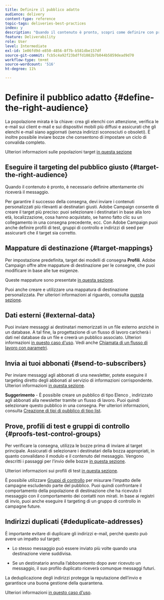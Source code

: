 ```yaml
---
title: Definire il pubblico adatto
audience: delivery
content-type: reference
topic-tags: deliveries-best-practices
index: y
description: "Quando il contenuto è pronto, scopri come definire con precisione chi riceverà il messaggio."
feature: Deliverability
role: User
level: Intermediate
exl-id: 1e06fd9d-e850-4856-8f7b-b581dbe157df
source-git-commit: fcb5c4a92f23bdffd1082b7b044b5859dead9d70
workflow-type: tm+mt
source-wordcount: '516'
ht-degree: 11%

---
```


# Definire il pubblico adatto {#define-the-right-audience}

La popolazione mirata è la chiave: crea gli elenchi con attenzione, verifica le e-mail sui client e-mail e sui dispositivi mobili più diffusi e assicurati che gli elenchi e-mail siano aggiornati (senza indirizzi sconosciuti o obsoleti). È inoltre possibile inviare bozze che consentono di impostare un ciclo di convalida completo.

Ulteriori informazioni sulle popolazioni target [in questa sezione](../../audiences/using/selecting-an-audience-in-a-message.md)

## Eseguire il targeting del pubblico giusto {#target-the-right-audience}

Quando il contenuto è pronto, è necessario definire attentamente chi riceverà il messaggio.

Per garantire il successo della consegna, devi inviare i contenuti personalizzati più rilevanti ai destinatari giusti. Adobe Campaign consente di creare il target più preciso: puoi selezionare i destinatari in base alla loro età, localizzazione, cosa hanno acquistato, se hanno fatto clic su un collegamento in una consegna precedente, ecc. Con Adobe Campaign puoi anche definire profili di test, gruppi di controllo e indirizzi di seed per assicurarti che il target sia corretto.

## Mappature di destinazione {#target-mappings}

Per impostazione predefinita, target dei modelli di consegna **Profili**. Adobe Campaign offre altre mappature di destinazione per le consegne, che puoi modificare in base alle tue esigenze.

Queste mappature sono presentate [in questa sezione](../../automating/using/query.md#targeting-dimensions-and-resources).

Puoi anche creare e utilizzare una mappatura di destinazione personalizzata. Per ulteriori informazioni al riguardo, consulta [questa sezione](../../administration/using/target-mappings-in-campaign.md).

## Dati esterni {#external-data}

Puoi inviare messaggi ai destinatari memorizzati in un file esterno anziché in un database. A tal fine, la progettazione di un flusso di lavoro caricherà i dati nel database da un file e creerà un pubblico associato.  Ulteriori informazioni [in questo caso d&#39;uso](../../automating/using/use-case-calling-workflow.md). Vedi anche [Chiamata di un flusso di lavoro con parametri](../../automating/using/calling-a-workflow-with-external-parameters.md).

## Invia ai tuoi abbonati {#send-to-subscribers}

Per inviare messaggi agli abbonati di una newsletter, potete eseguire il targeting diretto degli abbonati al servizio di informazioni corrispondente. Ulteriori informazioni [in questa sezione](../../audiences/using/about-subscriptions.md).

**Suggerimento** - È possibile creare un pubblico di tipo Elenco , indirizzato agli abbonati alla newsletter tramite un flusso di lavoro. Puoi quindi selezionare questo pubblico in una consegna. Per ulteriori informazioni, consulta [Creazione di tipi di pubblico di tipo list](../../audiences/using/creating-audiences.md#creating-list-audiences).

## Prove, profili di test e gruppi di controllo {#proofs-test-control-groups}

Per verificare la consegna, utilizza le bozze prima di inviare al target principale.
Assicurati di selezionare i destinatari della bozza appropriati, in quanto convalidano il modulo e il contenuto del messaggio. Vengono descritti i passaggi per l’invio delle bozze [in questa sezione](../../sending/using/sending-proofs.md).

Ulteriori informazioni sui profili di test [in questa sezione](../../audiences/using/managing-test-profiles.md).

È possibile utilizzare [Gruppi di controllo](../../sending/using/control-group.md) per misurare l’impatto delle campagne escludendo parte del pubblico. Puoi quindi confrontare il comportamento della popolazione di destinazione che ha ricevuto il messaggio con il comportamento dei contatti non mirati. In base ai registri di invio, puoi anche eseguire il targeting di un gruppo di controllo in campagne future.

## Indirizzi duplicati {#deduplicate-addresses}

È importante evitare di duplicare gli indirizzi e-mail, perché questo può avere un impatto sul target:

* Lo stesso messaggio può essere inviato più volte quando una destinazione viene suddivisa.

* Se un destinatario annulla l’abbonamento dopo aver ricevuto un messaggio, il suo profilo duplicato riceverà comunque messaggi futuri.

La deduplicazione degli indirizzi protegge la reputazione dell’invio e garantisce una buona gestione della quarantena.

Ulteriori informazioni [in questo caso d&#39;uso](../../automating/using/deduplicating-data-imported-file.md).
